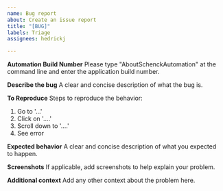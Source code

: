 ```yaml
---
name: Bug report
about: Create an issue report
title: "[BUG]"
labels: Triage
assignees: hedrickj

---
```


**Automation Build Number**
Please type "AboutSchenckAutomation" at the command line and enter the application build number.

**Describe the bug**
A clear and concise description of what the bug is.

**To Reproduce**
Steps to reproduce the behavior:
1. Go to '...'
2. Click on '....'
3. Scroll down to '....'
4. See error

**Expected behavior**
A clear and concise description of what you expected to happen.

**Screenshots**
If applicable, add screenshots to help explain your problem.


**Additional context**
Add any other context about the problem here.
